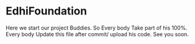 # EdhiFoundation
Here we start our project Buddies.
So Every body Take part of his 100%.
Every body Update this file after commit/ upload his code. 
See you soon.
